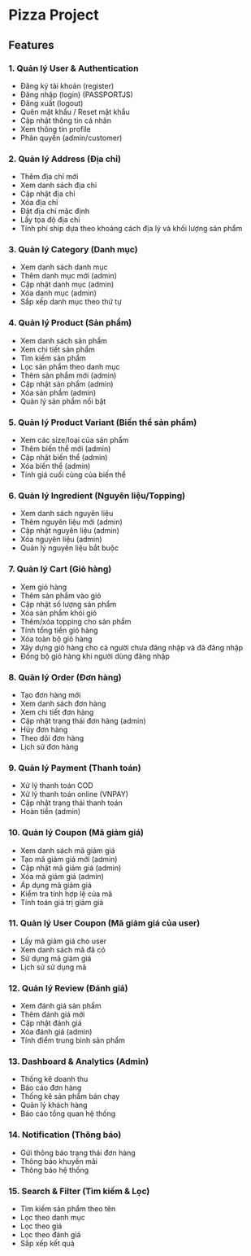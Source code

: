 # Pizza Project

## Features

### 1. Quản lý User & Authentication

- Đăng ký tài khoản (register)
- Đăng nhập (login) (PASSPORTJS)
- Đăng xuất (logout)
- Quên mật khẩu / Reset mật khẩu
- Cập nhật thông tin cá nhân
- Xem thông tin profile
- Phân quyền (admin/customer)

### 2. Quản lý Address (Địa chỉ)

- Thêm địa chỉ mới
- Xem danh sách địa chỉ
- Cập nhật địa chỉ
- Xóa địa chỉ
- Đặt địa chỉ mặc định
- Lấy tọa độ địa chỉ
- Tính phí ship dựa theo khoảng cách địa lý và khối lượng sản phẩm

### 3. Quản lý Category (Danh mục)

- Xem danh sách danh mục
- Thêm danh mục mới (admin)
- Cập nhật danh mục (admin)
- Xóa danh mục (admin)
- Sắp xếp danh mục theo thứ tự

### 4. Quản lý Product (Sản phẩm)

- Xem danh sách sản phẩm
- Xem chi tiết sản phẩm
- Tìm kiếm sản phẩm
- Lọc sản phẩm theo danh mục
- Thêm sản phẩm mới (admin)
- Cập nhật sản phẩm (admin)
- Xóa sản phẩm (admin)
- Quản lý sản phẩm nổi bật

### 5. Quản lý Product Variant (Biến thể sản phẩm)

- Xem các size/loại của sản phẩm
- Thêm biến thể mới (admin)
- Cập nhật biến thể (admin)
- Xóa biến thể (admin)
- Tính giá cuối cùng của biến thể

### 6. Quản lý Ingredient (Nguyên liệu/Topping)

- Xem danh sách nguyên liệu
- Thêm nguyên liệu mới (admin)
- Cập nhật nguyên liệu (admin)
- Xóa nguyên liệu (admin)
- Quản lý nguyên liệu bắt buộc

### 7. Quản lý Cart (Giỏ hàng)

- Xem giỏ hàng
- Thêm sản phẩm vào giỏ
- Cập nhật số lượng sản phẩm
- Xóa sản phẩm khỏi giỏ
- Thêm/xóa topping cho sản phẩm
- Tính tổng tiền giỏ hàng
- Xóa toàn bộ giỏ hàng
- Xây dựng giỏ hàng cho cả người chưa đăng nhập và đã đăng nhập
- Đồng bộ giỏ hàng khi người dùng đăng nhập

### 8. Quản lý Order (Đơn hàng)

- Tạo đơn hàng mới
- Xem danh sách đơn hàng
- Xem chi tiết đơn hàng
- Cập nhật trạng thái đơn hàng (admin)
- Hủy đơn hàng
- Theo dõi đơn hàng
- Lịch sử đơn hàng

### 9. Quản lý Payment (Thanh toán)

- Xử lý thanh toán COD
- Xử lý thanh toán online (VNPAY)
- Cập nhật trạng thái thanh toán
- Hoàn tiền (admin)

### 10. Quản lý Coupon (Mã giảm giá)

- Xem danh sách mã giảm giá
- Tạo mã giảm giá mới (admin)
- Cập nhật mã giảm giá (admin)
- Xóa mã giảm giá (admin)
- Áp dụng mã giảm giá
- Kiểm tra tính hợp lệ của mã
- Tính toán giá trị giảm giá

### 11. Quản lý User Coupon (Mã giảm giá của user)

- Lấy mã giảm giá cho user
- Xem danh sách mã đã có
- Sử dụng mã giảm giá
- Lịch sử sử dụng mã

### 12. Quản lý Review (Đánh giá)

- Xem đánh giá sản phẩm
- Thêm đánh giá mới
- Cập nhật đánh giá
- Xóa đánh giá (admin)
- Tính điểm trung bình sản phẩm

### 13. Dashboard & Analytics (Admin)

- Thống kê doanh thu
- Báo cáo đơn hàng
- Thống kê sản phẩm bán chạy
- Quản lý khách hàng
- Báo cáo tổng quan hệ thống

### 14. Notification (Thông báo)

- Gửi thông báo trạng thái đơn hàng
- Thông báo khuyến mãi
- Thông báo hệ thống

### 15. Search & Filter (Tìm kiếm & Lọc)

- Tìm kiếm sản phẩm theo tên
- Lọc theo danh mục
- Lọc theo giá
- Lọc theo đánh giá
- Sắp xếp kết quả
